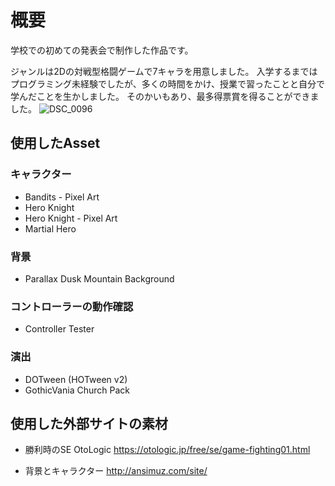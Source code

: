 # 概要
学校での初めての発表会で制作した作品です。

ジャンルは2Dの対戦型格闘ゲームで7キャラを用意しました。
入学するまではプログラミング未経験でしたが、多くの時間をかけ、授業で習ったことと自分で学んだことを生かしました。
そのかいもあり、最多得票賞を得ることができました。
![DSC_0096](https://user-images.githubusercontent.com/104509665/175777015-172f146c-96f3-4db7-ba32-e7b70b937db8.jpg)


## 使用したAsset
### キャラクター
- Bandits - Pixel Art
- Hero Knight
- Hero Knight - Pixel Art
- Martial Hero

### 背景
- Parallax Dusk  Mountain Background

### コントローラーの動作確認
- Controller Tester

### 演出
- DOTween (HOTween v2)
- GothicVania Church Pack


## 使用した外部サイトの素材
- 勝利時のSE 
OtoLogic https://otologic.jp/free/se/game-fighting01.html

- 背景とキャラクター
http://ansimuz.com/site/
